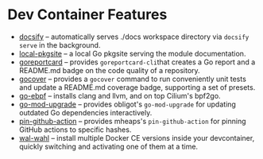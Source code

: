 # Dev Container Features

- [docsify](src/docsify/README.md) – automatically serves ./docs workspace
  directory via `docsify serve` in the background.
- [local-pkgsite](src/local-pkgsite/README.md) – a local Go pkgsite serving the module documentation.
- [goreportcard](src/goreportcard/README.md) – provides `goreportcard-cli`that
  creates a Go report and a README.md badge on the code quality of a repository.
- [gocover](src/gocover/README.md) – provides a `gocover` command to run
  conveniently unit tests and update a README.md coverage badge, supporting a
  set of presets.
- [go-ebpf](src/go-ebpf/README.md) – installs clang and llvm, and on top
  Cilium's bpf2go.
- [go-mod-upgrade](src/go-mod-upgrade/README.md) – provides obligot's `go-mod-upgrade`
  for updating outdated Go dependencies interactively.
- [pin-github-action](src/pin-github-action/README.md) – provides mheaps's
  `pin-github-action` for pinning GitHub actions to specific hashes.
- [wal-wahl](src/wal-wahl/README.md) – install multiple Docker CE versions
  inside your devcontainer, quickly switching and activating one of them at a
  time.
